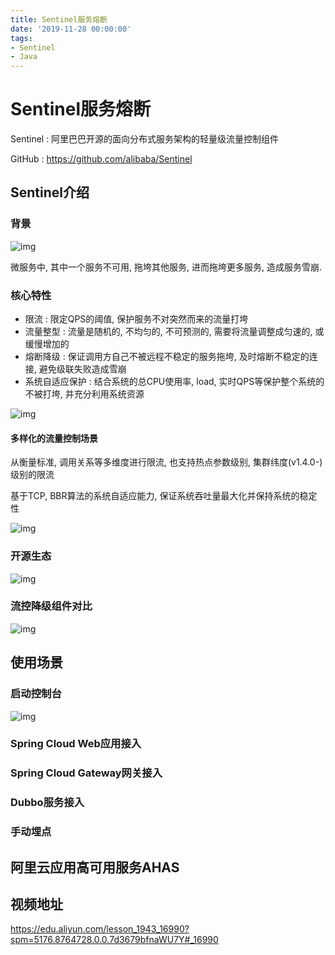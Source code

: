 ```yaml
---
title: Sentinel服务熔断
date: '2019-11-28 00:00:00'
tags:
- Sentinel
- Java
---
```


# Sentinel服务熔断

Sentinel : 阿里巴巴开源的面向分布式服务架构的轻量级流量控制组件

GitHub : https://github.com/alibaba/Sentinel

## Sentinel介绍

### 背景

![img](https://gitee.com/swang-harbin/pic-bed/raw/master/images/2021/20210222150016.png)

微服务中, 其中一个服务不可用, 拖垮其他服务, 进而拖垮更多服务, 造成服务雪崩.

### 核心特性

- 限流 : 限定QPS的阈值, 保护服务不对突然而来的流量打垮
- 流量整型 : 流量是随机的, 不均匀的, 不可预测的, 需要将流量调整成匀速的, 或缓慢增加的
- 熔断降级 : 保证调用方自己不被远程不稳定的服务拖垮, 及时熔断不稳定的连接, 避免级联失败造成雪崩
- 系统自适应保护 : 结合系统的总CPU使用率, load, 实时QPS等保护整个系统的不被打垮, 并充分利用系统资源

![img](https://gitee.com/swang-harbin/pic-bed/raw/master/images/2021/20210222150028.png)

#### 多样化的流量控制场景

从衡量标准, 调用关系等多维度进行限流, 也支持热点参数级别, 集群纬度(v1.4.0-)级别的限流

基于TCP, BBR算法的系统自适应能力, 保证系统吞吐量最大化并保持系统的稳定性

![img](https://gitee.com/swang-harbin/pic-bed/raw/master/images/2021/20210222150042.png)

### 开源生态

![img](https://gitee.com/swang-harbin/pic-bed/raw/master/images/2021/20210222150057.png)

### 流控降级组件对比

![img](https://gitee.com/swang-harbin/pic-bed/raw/master/images/2021/20210222150109.png)

## 使用场景

### 启动控制台

![img](https://gitee.com/swang-harbin/pic-bed/raw/master/images/2021/20210222150128.png)

### Spring Cloud Web应用接入

### Spring Cloud Gateway网关接入

### Dubbo服务接入

### 手动埋点

## 阿里云应用高可用服务AHAS

## 视频地址

https://edu.aliyun.com/lesson_1943_16990?spm=5176.8764728.0.0.7d3679bfnaWU7Y#_16990
